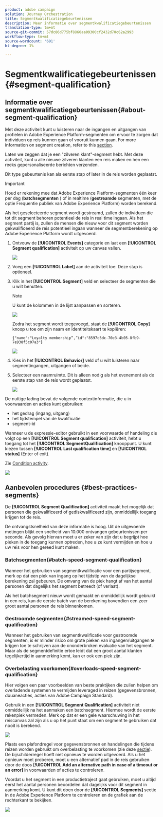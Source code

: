 ```yaml
---
product: adobe campaign
solution: Journey Orchestration
title: Segmentkwalificatiegebeurtenissen
description: Meer informatie over segmentkwalificatiegebeurtenissen
translation-type: tm+mt
source-git-commit: 57dc86d775bf8860aa09300cf2432d70c62a2993
workflow-type: tm+mt
source-wordcount: '691'
ht-degree: 1%

---
```



# Segmentkwalificatiegebeurtenissen {#segment-qualification}

## Informatie over segmentkwalificatiegebeurtenissen{#about-segment-qualification}

Met deze activiteit kunt u luisteren naar de ingangen en uitgangen van profielen in Adobe Experience Platform-segmenten om ervoor te zorgen dat individuen op reis kunnen gaan of vooruit kunnen gaan. For more information on segment creation, refer to this [section](../segment/about-segments.md).

Laten we zeggen dat je een &quot;zilveren klant&quot;-segment hebt. Met deze activiteit, kunt u alle nieuwe zilveren klanten een reis maken en hen een reeks gepersonaliseerde berichten verzenden.

Dit type gebeurtenis kan als eerste stap of later in de reis worden geplaatst.

>[!IMPORTANT]
>
>Houd er rekening mee dat Adobe Experience Platform-segmenten één keer per dag (**batchsegmenten** ) of in realtime (**gestreamde** segmenten, met de optie Frequentie publiek van Adobe Experience Platform) worden berekend.
>
>Als het geselecteerde segment wordt gestreamd, zullen de individuen die tot dit segment behoren potentieel de reis in real time ingaan. Als het segment partij is, zullen de mensen die nieuw voor dit segment worden gekwalificeerd de reis potentieel ingaan wanneer de segmentberekening op Adobe Experience Platform wordt uitgevoerd.


1. Ontvouw de **[!UICONTROL Events]** categorie en laat een **[!UICONTROL Segment qualification]** activiteit op uw canvas vallen.

   ![](../assets/segment5.png)

1. Voeg een **[!UICONTROL Label]** aan de activiteit toe. Deze stap is optioneel.

1. Klik in het **[!UICONTROL Segment]** veld en selecteer de segmenten die u wilt benutten.

   >[!NOTE]
   >
   >U kunt de kolommen in de lijst aanpassen en sorteren.

   ![](../assets/segment6.png)

   Zodra het segment wordt toegevoegd, staat de **[!UICONTROL Copy]** knoop u toe om zijn naam en identiteitskaart te kopiëren:

   `{"name":"Loyalty membership“,”id":"8597c5dc-70e3-4b05-8fb9-7e938f5c07a3"}`

   ![](../assets/segment-copy.png)

1. Kies in het **[!UICONTROL Behavior]** veld of u wilt luisteren naar segmentingangen, uitgangen of beide.

1. Selecteer een naamruimte. Dit is alleen nodig als het evenement als de eerste stap van de reis wordt geplaatst.

   ![](../assets/segment7.png)

De nuttige lading bevat de volgende contextinformatie, die u in voorwaarden en acties kunt gebruiken:

* het gedrag (ingang, uitgang)
* het tijdstempel van de kwalificatie
* segment-id

Wanneer u de expressie-editor gebruikt in een voorwaarde of handeling die volgt op een **[!UICONTROL Segment qualification]** activiteit, hebt u toegang tot het **[!UICONTROL SegmentQualification]** knooppunt. U kunt kiezen tussen **[!UICONTROL Last qualification time]** en **[!UICONTROL status]** (Enter of exit).

Zie [Condition activity](../building-journeys/condition-activity.md#about_condition).

![](../assets/segment8.png)

## Aanbevolen procedures {#best-practices-segments}

De **[!UICONTROL Segment Qualification]** activiteit maakt het mogelijk dat personen die gekwalificeerd of gediskwalificeerd zijn, onmiddellijk toegang krijgen tot de reis.

De ontvangstsnelheid van deze informatie is hoog. Uit de uitgevoerde metingen blijkt een snelheid van 10.000 ontvangen gebeurtenissen per seconde. Als gevolg hiervan moet u er zeker van zijn dat u begrijpt hoe pieken in de toegang kunnen optreden, hoe u ze kunt vermijden en hoe u uw reis voor hen gereed kunt maken.

### Batchsegmenten{#batch-speed-segment-qualification}

Wanneer het gebruiken van segmentkwalificatie voor een partijsegment, merk op dat een piek van ingang op het tijdstip van de dagelijkse berekening zal gebeuren. De omvang van de piek hangt af van het aantal personen dat dagelijks het segment betreedt (of verlaat).

Als het batchsegment nieuw wordt gemaakt en onmiddellijk wordt gebruikt in een reis, kan de eerste batch van de berekening bovendien een zeer groot aantal personen de reis binnenkomen.

### Gestroomde segmenten{#streamed-speed-segment-qualification}

Wanneer het gebruiken van segmentkwalificatie voor gestroomde segmenten, is er minder risico om grote pieken van ingangen/uitgangen te krijgen toe te schrijven aan de ononderbroken evaluatie van het segment. Maar als de segmentdefinitie ertoe leidt dat een groot aantal klanten tegelijkertijd in aanmerking komt, kan er ook een piek zijn.

### Overbelasting voorkomen{#overloads-speed-segment-qualification}

Hier volgen een paar voorbeelden van beste praktijken die zullen helpen om overladende systemen te vermijden leveraged in reizen (gegevensbronnen, douaneacties, acties van Adobe Campaign Standard).

Gebruik in een **[!UICONTROL Segment Qualification]** activiteit niet onmiddellijk na het aanmaken een batchsegment. Hiermee wordt de eerste rekenpiek vermeden. Merk op dat er een gele waarschuwing in het reiscanvas zal zijn als u op het punt staat om een segment te gebruiken dat nooit is berekend.

![](../assets/segment-error.png)

Plaats een plafondregel voor gegevensbronnen en handelingen die tijdens reizen worden gebruikt om overbelasting te voorkomen (zie deze [sectie](../api/capping.md)). De bijschilderregel hoeft niet opnieuw te worden uitgevoerd. Als u het opnieuw moet proberen, moet u een alternatief pad in de reis gebruiken door de doos **[!UICONTROL Add an alternative path in case of a timeout or an error]** in voorwaarden of acties te controleren.

Voordat u het segment in een productietraject gaat gebruiken, moet u altijd eerst het aantal personen beoordelen dat dagelijks voor dit segment in aanmerking komt. U kunt dit doen door de **[!UICONTROL Segments]** sectie in de Adobe Experience Platform te controleren en de grafiek aan de rechterkant te bekijken.

![](../assets/segment-overload.png)
